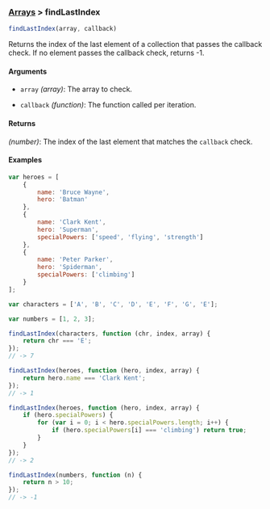 ### [Arrays](../) > findLastIndex

```js
findLastIndex(array, callback)
```

Returns the index of the last element of a collection that passes the callback check.
If no element passes the callback check, returns -1.

#### Arguments

- `array` _(array)_: The array to check.

- `callback` _(function)_: The function called per iteration.

#### Returns

_(number)_: The index of the last element that matches the `callback` check.

#### Examples
```js
var heroes = [
    {
        name: 'Bruce Wayne',
        hero: 'Batman'
    },
    {
        name: 'Clark Kent',
        hero: 'Superman',
        specialPowers: ['speed', 'flying', 'strength']
    },
    {
        name: 'Peter Parker',
        hero: 'Spiderman',
        specialPowers: ['climbing']
    }
];

var characters = ['A', 'B', 'C', 'D', 'E', 'F', 'G', 'E'];

var numbers = [1, 2, 3];

findLastIndex(characters, function (chr, index, array) {
    return chr === 'E';
});
// -> 7

findLastIndex(heroes, function (hero, index, array) {
    return hero.name === 'Clark Kent';
});
// -> 1

findLastIndex(heroes, function (hero, index, array) {
    if (hero.specialPowers) {
        for (var i = 0; i < hero.specialPowers.length; i++) {
            if (hero.specialPowers[i] === 'climbing') return true;
        }
    }
});
// -> 2

findLastIndex(numbers, function (n) {
    return n > 10;
});
// -> -1
```
